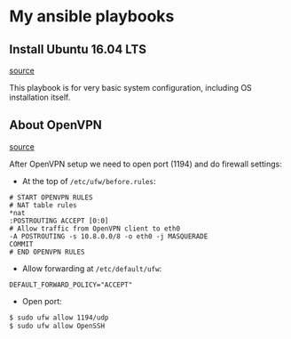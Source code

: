 # My ansible playbooks

## Install Ubuntu 16.04 LTS

[source](playbooks/system.install.yml)

This playbook is for very basic system configuration, including OS installation itself.

## About OpenVPN

[source](openvpn.setup.yml)

After OpenVPN setup we need to open port (1194) and do firewall settings:

- At the top of `/etc/ufw/before.rules`:

```
# START OPENVPN RULES
# NAT table rules
*nat
:POSTROUTING ACCEPT [0:0]
# Allow traffic from OpenVPN client to eth0
-A POSTROUTING -s 10.8.0.0/8 -o eth0 -j MASQUERADE
COMMIT
# END OPENVPN RULES
```

- Allow forwarding at `/etc/default/ufw`:

```
DEFAULT_FORWARD_POLICY="ACCEPT"
```

- Open port:

```bash
$ sudo ufw allow 1194/udp
$ sudo ufw allow OpenSSH
```
